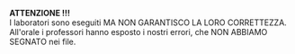 **ATTENZIONE !!!**\
I laboratori sono eseguiti MA NON GARANTISCO LA LORO CORRETTEZZA.
\
All'orale i professori hanno esposto i nostri errori, che NON ABBIAMO SEGNATO nei file.

